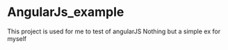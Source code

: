 # AngularJs_example
 This project is used for me to test of angularJS
 Nothing but a simple ex for myself